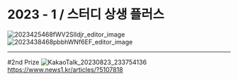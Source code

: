 # 2023 - 1 / 스터디 상생 플러스

![2023425468fWV2SlIdjr_editor_image](https://github.com/ESGcompetition/network-analysis/assets/60167644/6aa5c0c4-1e53-479c-9b59-92ed8e6d9c46)
![2023438468pbbhWNf6EF_editor_image](https://github.com/ESGcompetition/network-analysis/assets/60167644/e2104b29-c85c-4bc2-82c0-dd974984c829)

---
#2nd Prize
![KakaoTalk_20230823_233754136](https://github.com/ESGcompetition/network-analysis/assets/100129662/a55e10c6-7079-4eb9-9ffd-4b321a621d3c)
https://www.news1.kr/articles/?5107818

